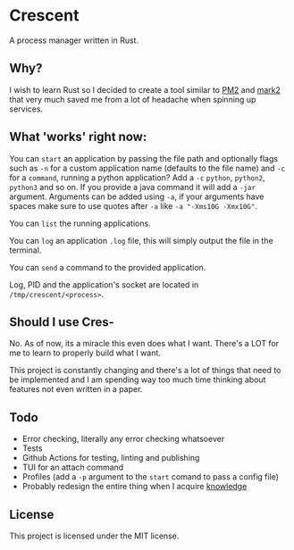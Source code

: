 # Crescent

A process manager written in Rust.

## Why?

I wish to learn Rust so I decided to create a tool similar to [PM2](https://pm2.keymetrics.io/) and [mark2](https://github.com/mark2devel/mark2/blob/master/INSTALL.md) that very much saved me from a lot of headache when spinning up services.

## What 'works' right now:

You can `start` an application by passing the file path and optionally flags such as `-n` for a custom application name (defaults to the file name) and `-c` for a `command`, running a python application? Add a `-c` `python`, `python2`, `python3` and so on. If you provide a java command it will add a `-jar` argument. Arguments can be added using `-a`, if your arguments have spaces make sure to use quotes after `-a` like `-a "-Xms10G -Xmx10G"`.

You can `list` the running applications.

You can `log` an application `.log` file, this will simply output the file in the terminal.

You can `send` a command to the provided application.

Log, PID and the application's socket are located in `/tmp/crescent/<process>`.

## Should I use Cres-

No. As of now, its a miracle this even does what I want. There's a LOT for me to learn to properly build what I want.

This project is constantly changing and there's a lot of things that need to be implemented and I am spending way too much time thinking about features not even written in a paper.

## Todo

-   Error checking, literally any error checking whatsoever
-   Tests
-   Github Actions for testing, linting and publishing
-   TUI for an attach command
-   Profiles (add a `-p` argument to the `start` comand to pass a config file)
-   Probably redesign the entire thing when I acquire [knowledge](https://www.youtube.com/watch?v=jksPhQhJRoc)

## License

This project is licensed under the MIT license.
